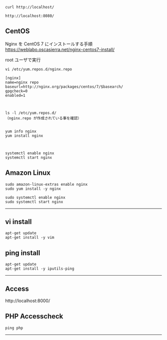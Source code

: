 ```
curl http://localhost/

http://localhost:8080/
```

## CentOS
Nginx を CentOS 7 にインストールする手順  
https://weblabo.oscasierra.net/nginx-centos7-install/  

root ユーザで実行
```
vi /etc/yum.repos.d/nginx.repo

[nginx]
name=nginx repo
baseurl=http://nginx.org/packages/centos/7/$basearch/
gpgcheck=0
enabled=1



ls -l /etc/yum.repos.d/
（nginx.repo が作成されている事を確認）


yum info nginx
yum install nginx



systemctl enable nginx
systemctl start nginx
```


## Amazon Linux
```
sudo amazon-linux-extras enable nginx
sudo yum install -y nginx

sudo systemctl enable nginx
sudo systemctl start nginx
```

____________________________________________________________
## vi install
```
apt-get update
apt-get install -y vim
```

## ping install
```
apt-get update
apt-get install -y iputils-ping
```

____________________________________________________________
## Access
http://localhost:8000/


## PHP Accesscheck
```
ping php
```
____________________________________________________________

